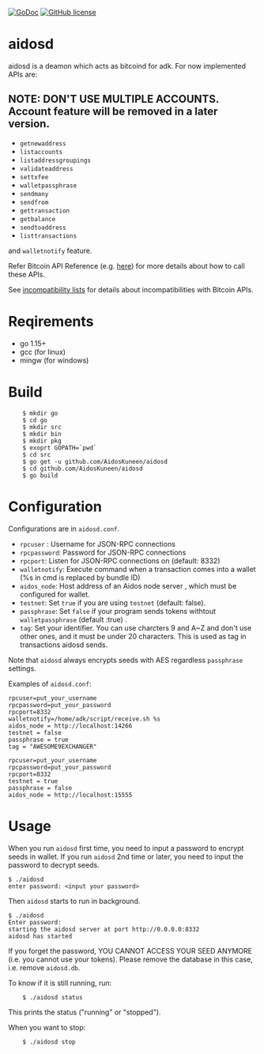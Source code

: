 [![GoDoc](https://godoc.org/github.com/AidosKuneen/aidosd?status.svg)](https://godoc.org/github.com/AidosKuneen/aidosd)
[![GitHub license](https://img.shields.io/badge/license-MIT-blue.svg)](https://raw.githubusercontent.com/AidosKuneen/aidosd/LICENSE)
# aidosd

aidosd is a deamon which acts as bitcoind for adk. For now implemented APIs are:

## NOTE: DON'T USE MULTIPLE ACCOUNTS. Account feature will be removed in a later version.

* `getnewaddress`
* `listaccounts`
* `listaddressgroupings`
* `validateaddress`
* `settxfee`
* `walletpassphrase`
* `sendmany`
* `sendfrom`
* `gettransaction`
* `getbalance`
* `sendtoaddress`
* `listtransactions`

and `walletnotify` feature.

Refer Bitcoin API Reference (e.g. [here](https://bitcoin.org/en/developer-reference#rpcs)) for more details
about how to call these APIs.

See [incompatibility lists](https://github.com/AidosKuneen/aidosd/blob/master/incompatibilities.md)
for details about incompatibilities with Bitcoin APIs.


# Reqirements

* go 1.15+
* gcc (for linux)
* mingw (for windows)

# Build

```
	$ mkdir go
	$ cd go
	$ mkdir src
	$ mkdir bin
	$ mkdir pkg
	$ exoprt GOPATH=`pwd`
	$ cd src
	$ go get -u github.com/AidosKuneen/aidosd
	$ cd github.com/AidosKuneen/aidosd
	$ go build
```

# Configuration

Configurations are in `aidosd.conf`.

 * `rpcuser` : Username for JSON-RPC connections 
 * `rpcpassword`: Password for JSON-RPC connections 
 * `rpcport`: Listen for JSON-RPC connections on <port> (default: 8332) 
 * `walletnotify`: Execute command when a transaction comes into a wallet (%s in cmd is replaced by bundle ID) 
 * `aidos_node`: Host address of an Aidos node server , which must be configured for wallet.
 * `testnet`: Set `true` if you are using `testnet` (default: false).
 * `passphrase`: Set `false` if your program sends tokens withtout `walletpassphrase` (default :true) .
 * `tag`: Set your identifier. You can use charcters 9 and A~Z and don't use other ones, and it must be under 20 characters.
 This is used as tag in transactions aidosd sends.

Note that `aidosd` always encrypts seeds with AES regardless `passphrase` settings.

Examples of `aidosd.conf`:

```
rpcuser=put_your_username
rpcpassword=put_your_password
rpcport=8332
walletnotify=/home/adk/script/receive.sh %s
aidos_node = http://localhost:14266
testnet = false
passphrase = true
tag = "AWESOME9EXCHANGER"
```

```
rpcuser=put_your_username
rpcpassword=put_your_password
rpcport=8332
testnet = true
passphrase = false
aidos_node = http://localhost:15555
```

# Usage

When you run `aidosd` first time, you need to input a password to encrypt seeds in wallet.
If you run `aidosd` 2nd time or later, you need to input the password to decrypt seeds.

```
$ ./aidosd
enter password: <input your password> 
```

Then `aidosd` starts to run in background.

```
$ ./aidosd
Enter password: 
starting the aidosd server at port http://0.0.0.0:8332
aidosd has started
```

If you forget the password, YOU CANNOT ACCESS YOUR SEED ANYMORE (i.e. you cannot use your tokens).
Please remove the database in this case, i.e. remove `aidosd.db`.

To know if it is still running, run:

```
	$ ./aidosd status
```

This prints the status ("running" or "stopped").


When you want to stop:

```
	$ ./aidosd stop
```
